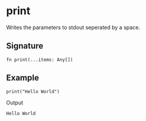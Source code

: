 # print

Writes the parameters to stdout seperated by a space.

## Signature

```nogscript
fn print(...items: Any[])
```

## Example

```nogscript
print("Hello World")
```

Output

```
Hello World
```


